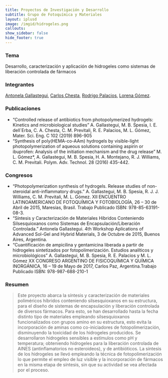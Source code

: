```yaml
---
title: Proyectos de Investigación y Desarrollo
subtitle: Grupo de Fotoquímica y Materiales
layout: iplusd
image: /imgid/hidrogeles.png
callouts:
show_sidebar: false
hide_footer: true
---
```


### Tema
Desarrollo, caracterización y aplicación de hidrogeles como sistemas de liberación controlada de fármacos

### Integrantes
[Antonela Gallastegui](/gallastegui), [Carlos Chesta](/chesta), [Rodrigo Palacios](/palacios), [Lorena Gómez](/gomez).

### Publicaciones
- “Controlled release of antibiotics from photopolymerized hydrogels: Kinetics and microbiological studies” A. Gallastegui, M. B. Spesia, I. E. dell´Erba, C. A. Chesta, C. M. Previtali, R. E. Palacios, M. L. Gómez, Mater. Sci. Eng. C  102 (2019) 896-905
- “Synthesis of poly(HEMA-co-AAm) hydrogels by visible-light photopolymerization of aqueous solutions containing aspirin or ibuprofen: Analysis of the initiation mechanism and the drug release” M. L. Gómez*, A. Gallastegui, M. B. Spesia, H. A. Montejano, R. J. Williams, C. M. Previtali. Polym. Adv. Technol. 28 (2016) 435-442.

### Congresos
- “Photopolymerization synthesis of hydrogels. Release studies of non-steroidal anti-inflammatory drugs.” A. Gallastegui, M. B. Spesia, R. J. J. Williams, C. M. Previtali, M. L. Gómez. XII ENCUENTRO LATINOAMERICANO DE FOTOQUÍMICA Y FOTOBIOLOGÍA, 26 – 30 de Abril de 2015, Maresias, Brasil. Trabajo Publicado ISBN: 978-85-63191-08-3.
- “Síntesis y Caracterización de Materiales Híbridos Conteniendo Silsesquioxanos como Sistemas de Encapsulación/Liberación Controlada.” Antonela Gallastegui. 4th Workshop Aplications of Advanced Sol-Gel and Hybrid Materials, 3 de Octubre de 2015, Buenos Aires, Argentina.
- “Cuantificación de ampicilina y gentamicina liberada a partir de hidrogeles sintetizados por fotopolimerización. Estudios analíticos y microbiológicos” A. Gallastegui, M. B. Spesia, R. E. Palacios y M. L. Gómez XX CONGRESO ARGENTINO DE FISICOQUÍMICA Y QUÍMICA INORGÁNICA, 16 – 19 de Mayo de 2017, Carlos Paz, Argentina.Trabajo Publicado ISBN: 978-987-688-210-1

### Resumen
> Este proyecto abarca la síntesis y caracterización de materiales poliméricos híbridos conteniendo silsesquioxanos en su estructura, para el diseño de sistemas de encapsulación y liberación controlada de diversos fármacos. Para esto, se han desarrollado hasta la fecha distinto tipo de materiales empleando silsesquioxanos funcionalizados con grupos amino en su estructura, esto evita la incorporación de aminas como co-iniciadores de fotopolimerización, disminuyendo la toxicidad de los hidrogeles producidos. Se desarrollaron hidrogeles sensibles a estímulos como pH y temperatura; obteniendo hidrogeles para la liberación controlada de AINES (antinflamatorios no esteroideos), y de antibióticos. La síntesis de los hidrogeles se llevó empleando la técnica de fotopolimerización lo que permite el empleo de luz visible y la incorporación de fármacos en la misma etapa de síntesis, sin que su actividad se vea afectada por el proceso.
